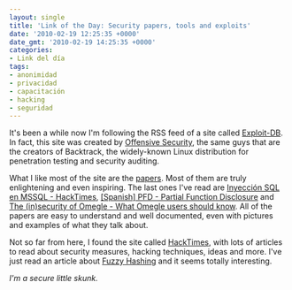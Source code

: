 ```yaml
---
layout: single
title: 'Link of the Day: Security papers, tools and exploits'
date: '2010-02-19 12:25:35 +0000'
date_gmt: '2010-02-19 14:25:35 +0000'
categories:
- Link del día
tags:
- anonimidad
- privacidad
- capacitación
- hacking
- seguridad
---
```


It's been a while now I'm following the RSS feed of a site called [Exploit-DB](http://www.exploit-db.com/). In fact, this site was created by [Offensive Security](http://www.offensive-security.com/), the same guys that are the creators of Backtrack, the widely-known Linux distribution for penetration testing and security auditing.

What I like most of the site are the [papers](http://www.exploit-db.com/papers). Most of them are truly enlightening and even inspiring. The last ones I've read are [Inyección SQL en MSSQL - HackTimes](http://www.exploit-db.com/download_pdf/11418), [[Spanish] PFD - Partial Function Disclosure](http://www.exploit-db.com/download_pdf/11313) and [The (in)security of Omegle - What Omegle users should know](http://www.exploit-db.com/download_pdf/11386). All of the papers are easy to understand and well documented, even with pictures and examples of what they talk about.

Not so far from here, I found the site called [HackTimes](http://www.hacktimes.com/), with lots of articles to read about security measures, hacking techniques, ideas and more. I've just read an article about [Fuzzy Hashing](http://www.hacktimes.com/fuzzy_hashing/) and it seems totally interesting.

_I'm a secure little skunk._
